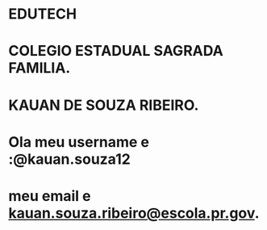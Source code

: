 # EDUTECH
# COLEGIO ESTADUAL SAGRADA FAMILIA.
# KAUAN DE SOUZA RIBEIRO.
# Ola meu username e :@kauan.souza12
# meu email e kauan.souza.ribeiro@escola.pr.gov.


